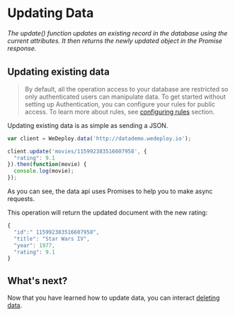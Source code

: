 # Updating Data

###### The update() function updates an existing record in the database using the current attributes. It then returns the newly updated object in the Promise response.

<!-- <article id="updating-existing-data"> -->

## Updating existing data

> By default, all the operation access to your database are restricted so only authenticated users can manipulate data. To get started without setting up Authentication, you can configure your rules for public access. To learn more about rules, see [configuring rules](/docs/data/configuring-rules.html) section.

Updating existing data is as simple as sending a JSON.

```js
var client = WeDeploy.data('http://datademo.wedeploy.io');

client.update('movies/115992383516607958', {
  "rating": 9.1
}).then(function(movie) {
  console.log(movie);
});

```
As you can see, the data api uses Promises to help you to make async requests.

This operation will return the updated document with the new rating:

```js
{
  "id":" 115992383516607958",
  "title": "Star Wars IV",
  "year": 1977,
  "rating": 9.1
}
```
<!-- </article> -->

## What's next?

Now that you have learned how to update data, you can interact [deleting data](/docs/data/js/deleting-data.html).
